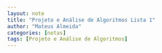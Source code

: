```yaml
---
layout: note
title: "Projeto e Análise de Algoritmos Lista 1"
author: "Mateus Almeida"
categories: [notas]
tags: [Projeto e Análise de Algoritmos]
---
```

